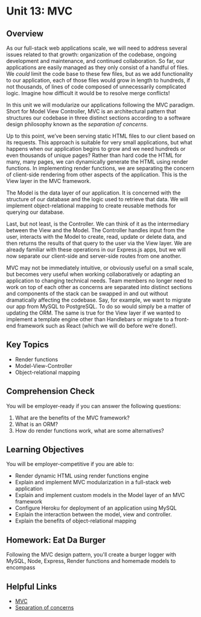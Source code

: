 # Unit 13: MVC

## Overview
As our full-stack web applications scale, we will need to address several issues related to that growth: organization of the codebase, ongoing development and maintenance, and continued collaboration. So far, our applications are easily managed as they only consist of a handful of files. We _could_ limit the code base to these few files, but as we add functionality to our application, each of those files would grow in length to hundreds, if not thousands, of lines of code composed of unnecessarily complicated logic. Imagine how difficult it would be to resolve merge conflicts! 

In this unit we will modularize our applications following the MVC paradigm. Short for Model View Controller, MVC is an architectural pattern that structures our codebase in three distinct sections according to a software design philosophy known as the _separation of concerns_.  

Up to this point, we’ve been serving static HTML files to our client based on its requests. This approach is suitable for very small applications, but what happens when our application begins to grow and we need hundreds or even thousands of unique pages? Rather than hard code the HTML for many, many pages, we can dynamically generate the HTML using render functions. In implementing render functions, we are separating the concern of client-side rendering from other aspects of the application. This is the View layer in the MVC framework.

The Model is the data layer of our application. It is concerned with the structure of our database and the logic used to retrieve that data. We will implement object-relational mapping to create reusable methods for querying our database. 

Last, but not least, is the Controller. We can think of it as the intermediary between the View and the Model. The Controller handles input from the user, interacts with the Model to create, read, update or delete data, and then returns the results of that query to the user via the View layer. We are already familiar with these operations in our Express.js apps, but we will now separate our client-side and server-side routes from one another.

MVC may not be immediately intuitive, or obviously useful on a small scale, but becomes very useful when working collaboratively or adapting an application to changing technical needs. Team members no longer need to work on top of each other as concerns are separated into distinct sections and components of the stack can be swapped in and out without dramatically affecting the codebase. Say, for example, we want to migrate our app from MySQL to PostgreSQL. To do so would simply be a matter of updating the ORM. The same is true for the View layer if we wanted to implement a template engine other than Handlebars or migrate to a front-end framework such as React (which we will do before we’re done!). 

## Key Topics
* Render functions
* Model-View-Controller
* Object-relational mapping

## Comprehension Check

You will be employer-ready if you can answer the following questions:
1. What are the benefits of the MVC framework? 
2. What is an ORM?
3. How do render functions work, what are some alternatives?

## Learning Objectives
You will be employer-competitive if you are able to:
* Render dynamic HTML using render functions engine
* Explain and implement MVC modularization in a full-stack web application
* Explain and implement custom models in the Model layer of an MVC framework
* Configure Heroku for deployment of an application using MySQL
* Explain the interaction between the model, view and controller.
* Explain the benefits of object-relational mapping

## Homework: Eat Da Burger
Following the MVC design pattern, you'll create a burger logger with MySQL, Node, Express, Render functions and homemade models to encompass 

## Helpful Links
* [MVC](https://en.wikipedia.org/wiki/Model%E2%80%93view%E2%80%93controller)
* [Separation of concerns](https://en.wikipedia.org/wiki/Separation_of_concerns)
